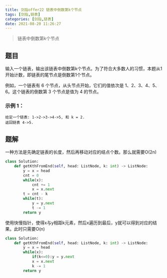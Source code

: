 ```yaml
---
title: 剑指offer22 链表中倒数第k个节点
tags: [剑指,链表]
categories: [剑指,链表]
date: 2021-08-20 11:26:27
---
```


> 链表中倒数第k个节点

## 题目

输入一个链表，输出该链表中倒数第k个节点。为了符合大多数人的习惯，本题从1开始计数，即链表的尾节点是倒数第1个节点。

例如，一个链表有 6 个节点，从头节点开始，它们的值依次是 1、2、3、4、5、6。这个链表的倒数第 3 个节点是值为 4 的节点。

### 示例 1：

```
给定一个链表: 1->2->3->4->5, 和 k = 2.
返回链表 4->5.
```

## 题解

一种方法是先确定链表的长度，然后再移动对应的结点个数。那么就需要O(2n)

```python
class Solution:
    def getKthFromEnd(self, head: ListNode, k: int) -> ListNode:
        y = x = head
        cnt = 0
        while(x):
            cnt += 1
            x = x.next
        t = cnt - k
        while(t):
            y = y.next
            t -= 1
        return y
```

使用快慢指针，使得x与y相距k元素，然后x遍历到最后，y就可以得到对应的结果。此时只需要O(n)
```python
class Solution:
    def getKthFromEnd(self, head: ListNode, k: int) -> ListNode:
        y = x = head
        while(x):
            if(k<=0):y = y.next
            x = x.next
            k -= 1
        return y
```